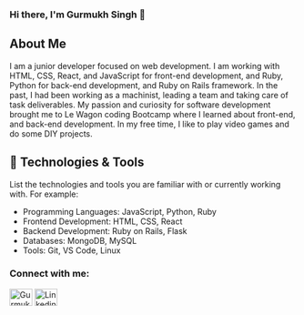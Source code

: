### Hi there, I'm Gurmukh Singh 👋

## About Me

I am a junior developer focused on web development. I am working with HTML, CSS, React, and JavaScript for front-end development, and Ruby, Python for back-end development, and Ruby on Rails framework.
In the past, I had been working as a machinist, leading a team and taking care of task deliverables. My passion and curiosity for software development brought me to Le Wagon coding Bootcamp where I learned about front-end, and back-end development.
In my free time, I like to play video games and do some DIY projects.

## 🔧 Technologies & Tools

List the technologies and tools you are familiar with or currently working with. For example:

- Programming Languages: JavaScript, Python, Ruby
- Frontend Development: HTML, CSS, React
- Backend Development: Ruby on Rails, Flask
- Databases: MongoDB, MySQL
- Tools: Git, VS Code, Linux

<h3 align="left">Connect with me:</h3>
<p align="left">
<a href="https://dev.to/gurmukh300" target="blank"><img align="center" src="https://raw.githubusercontent.com/rahuldkjain/github-profile-readme-generator/master/src/images/icons/Social/devto.svg" alt="Gurmukh" height="30" width="40" /></a>
<a href="https://www.linkedin.com/in/gurmukh-singh-38a1a4246" target="blank"><img align="center" alt="Linkedin" height="30" width="40" /></a>
</p>


<!--
**Gurmukh300/Gurmukh300** is a ✨ _special_ ✨ repository because its `README.md` (this file) appears on your GitHub profile.

Here are some ideas to get you started:

- 🔭 I’m currently working on ...
- 🌱 I’m currently learning ...
- 👯 I’m looking to collaborate on ...
- 🤔 I’m looking for help with ...
- 💬 Ask me about ...
- 📫 How to reach me: ...
- 😄 Pronouns: ...
- ⚡ Fun fact: ...
-->
